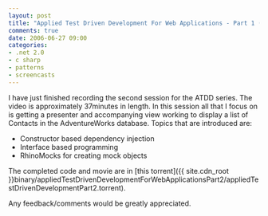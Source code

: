 ```yaml
---
layout: post
title: "Applied Test Driven Development For Web Applications - Part 1 (Video)"
comments: true
date: 2006-06-27 09:00
categories:
- .net 2.0
- c sharp
- patterns
- screencasts
---
```


I have just finished recording the second session for the ATDD series. The video is approximately 37minutes in length. In this session all that I focus on is getting a presenter and accompanying view working to display a list of Contacts in the AdventureWorks database. Topics that are introduced are:
<ul>
<li>Constructor based dependency injection</li>
<li>Interface based programming</li>
<li>RhinoMocks for creating mock objects</li></ul>

The completed code and movie are in [this torrent]({{ site.cdn_root }}binary/appliedTestDrivenDevelopmentForWebApplicationsPart2/appliedTestDrivenDevelopmentPart2.torrent).

Any feedback/comments would be greatly appreciated.




